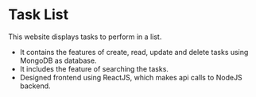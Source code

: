 # Task List
This website displays tasks to perform in a list.
- It contains the features of create, read, update and delete tasks using MongoDB as database.
- It includes the feature of searching the tasks.
- Designed frontend using ReactJS, which makes api calls to NodeJS backend.